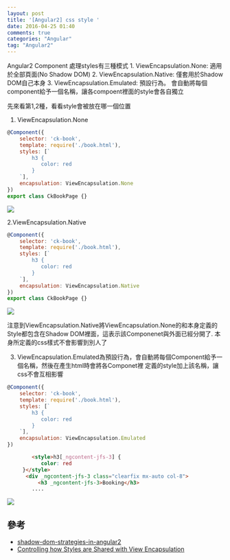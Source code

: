 ```yaml
---
layout: post
title: '[Angular2] css style '
date: 2016-04-25 01:40
comments: true
categories: "Angular"
tag: "Angular2"
---
```

Angular2 Component 處理styles有三種模式
    1. ViewEncapsulation.None: 適用於全部頁面(No Shadow DOM)
    2. ViewEncapsulation.Native: 僅套用於Shadow DOM自己本身
    3. ViewEncapsulation.Emulated: 預設行為。 會自動將每個component給予一個名稱，讓各compoent裡面的style會各自獨立
    
先來看第1,2種，看看style會被放在哪一個位置
1. ViewEncapsulation.None

```js
@Component({
    selector: 'ck-book',
    template: require('./book.html'),
    styles: [`
        h3 {
           color: red
        }
    `],
    encapsulation: ViewEncapsulation.None
})
export class CkBookPage {}
```

![](https://farm2.staticflickr.com/1645/26627939205_43b19d3144_o.png)

2.ViewEncapsulation.Native

```js
@Component({
    selector: 'ck-book',
    template: require('./book.html'),
    styles: [`
        h3 {
           color: red
        }
    `],
    encapsulation: ViewEncapsulation.Native
})
export class CkBookPage {}
```

![](https://farm2.staticflickr.com/1453/26022315254_564ea8044a_o.png)

注意到ViewEncapsulation.Native將ViewEncapsulation.None的和本身定義的Style都包含在Shadow DOM裡面，這表示該Componenet與外面已經分開了. 本身所定義的css樣式不會影響到別人了

3.  ViewEncapsulation.Emulated為預設行為，會自動將每個Component給予一個名稱，然後在產生html時會將各Componet裡
定義的style加上該名稱，讓css不會互相影響

```js
@Component({
    selector: 'ck-book',
    template: require('./book.html'),
    styles: [`
        h3 {
           color: red
        }
    `],
    encapsulation: ViewEncapsulation.Emulated
})
```
```html
		<style>h3[_ngcontent-jfs-3] {
           color: red
     }</style>
      <div _ngcontent-jfs-3 class="clearfix mx-auto col-8">
          <h3 _ngcontent-jfs-3>Booking</h3>
  		....
```

![](https://farm2.staticflickr.com/1489/26534950052_6d97a87c71_o.png)

## 參考
- [shadow-dom-strategies-in-angular2](http://blog.thoughtram.io/angular/2015/06/29/shadow-dom-strategies-in-angular2.html)
- [Controlling how Styles are Shared with View Encapsulation](https://egghead.io/lessons/angular-2-controlling-how-styles-are-shared-with-view-encapsulation)